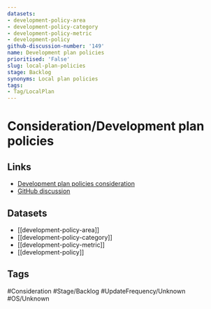 ```yaml
---
datasets:
- development-policy-area
- development-policy-category
- development-policy-metric
- development-policy
github-discussion-number: '149'
name: Development plan policies
prioritised: 'False'
slug: local-plan-policies
stage: Backlog
synonyms: Local plan policies
tags:
- Tag/LocalPlan
---
```


# Consideration/Development plan policies



## Links

* [Development plan policies consideration](https://design.planning.data.gov.uk/planning-consideration/local-plan-policies)
* [GitHub discussion](https://github.com/digital-land/data-standards-backlog/discussions/149)

## Datasets

* [[development-policy-area]]
* [[development-policy-category]]
* [[development-policy-metric]]
* [[development-policy]]

## Tags

#Consideration #Stage/Backlog #UpdateFrequency/Unknown #OS/Unknown